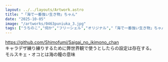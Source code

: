 ```yaml
---
layout: ../../layouts/Artwork.astro
title: "「海で一番強い生き物」ちゃん"
date: "2025-10-05"
image: "/artworks/0463puniuka_3.jpg"
tags: ["うちのこ","伺か","フリーシェル","オリジナル","「海で一番強い生き物」ちゃん","モルスキェ・オコ"]
---
```


https://github.com/Shimofumi/Saigai_no_ikimono_chan  
キャラデザ練り練りするために弊世界観で使うとしたらの設定は存在する。  
モルスキェ・オコとは海の瞳の意味  
